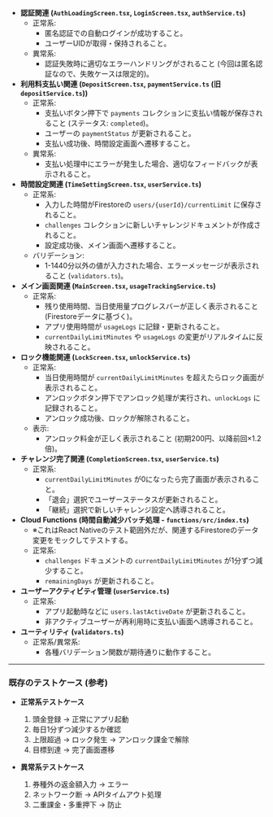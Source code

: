 *   **認証関連 (`AuthLoadingScreen.tsx`, `LoginScreen.tsx`, `authService.ts`)**
    *   正常系:
        *   匿名認証での自動ログインが成功すること。
        *   ユーザーUIDが取得・保持されること。
    *   異常系:
        *   認証失敗時に適切なエラーハンドリングがされること (今回は匿名認証なので、失敗ケースは限定的)。
*   **利用料支払い関連 (`DepositScreen.tsx`, `paymentService.ts` (旧 `depositService.ts`))**
    *   正常系:
        *   支払いボタン押下で `payments` コレクションに支払い情報が保存されること (ステータス: `completed`)。
        *   ユーザーの `paymentStatus` が更新されること。
        *   支払い成功後、時間設定画面へ遷移すること。
    *   異常系:
        *   支払い処理中にエラーが発生した場合、適切なフィードバックが表示されること。
*   **時間設定関連 (`TimeSettingScreen.tsx`, `userService.ts`)**
    *   正常系:
        *   入力した時間がFirestoreの `users/{userId}/currentLimit` に保存されること。
        *   `challenges` コレクションに新しいチャレンジドキュメントが作成されること。
        *   設定成功後、メイン画面へ遷移すること。
    *   バリデーション:
        *   1-1440分以外の値が入力された場合、エラーメッセージが表示されること (`validators.ts`)。
*   **メイン画面関連 (`MainScreen.tsx`, `usageTrackingService.ts`)**
    *   正常系:
        *   残り使用時間、当日使用量プログレスバーが正しく表示されること (Firestoreデータに基づく)。
        *   アプリ使用時間が `usageLogs` に記録・更新されること。
        *   `currentDailyLimitMinutes` や `usageLogs` の変更がリアルタイムに反映されること。
*   **ロック機能関連 (`LockScreen.tsx`, `unlockService.ts`)**
    *   正常系:
        *   当日使用時間が `currentDailyLimitMinutes` を超えたらロック画面が表示されること。
        *   アンロックボタン押下でアンロック処理が実行され、`unlockLogs` に記録されること。
        *   アンロック成功後、ロックが解除されること。
    *   表示:
        *   アンロック料金が正しく表示されること (初期200円、以降前回×1.2倍)。
*   **チャレンジ完了関連 (`CompletionScreen.tsx`, `userService.ts`)**
    *   正常系:
        *   `currentDailyLimitMinutes` が0になったら完了画面が表示されること。
        *   「退会」選択でユーザーステータスが更新されること。
        *   「継続」選択で新しいチャレンジ設定へ誘導されること。
*   **Cloud Functions (時間自動減少バッチ処理 - `functions/src/index.ts`)**
    *   ※これはReact Nativeのテスト範囲外だが、関連するFirestoreのデータ変更をモックしてテストする。
    *   正常系:
        *   `challenges` ドキュメントの `currentDailyLimitMinutes` が1分ずつ減少すること。
        *   `remainingDays` が更新されること。
*   **ユーザーアクティビティ管理 (`userService.ts`)**
    *   正常系:
        *   アプリ起動時などに `users.lastActiveDate` が更新されること。
        *   非アクティブユーザーが再利用時に支払い画面へ誘導されること。
*   **ユーティリティ (`validators.ts`)**
    *   正常系/異常系:
        *   各種バリデーション関数が期待通りに動作すること。

---
### 既存のテストケース (参考)
* **正常系テストケース**

  1. 頭金登録 → 正常にアプリ起動
  2. 毎日1分ずつ減少するか確認
  3. 上限超過 → ロック発生 → アンロック課金で解除
  4. 目標到達 → 完了画面遷移
* **異常系テストケース**

  1. 券種外の返金額入力 → エラー
  2. ネットワーク断 → APIタイムアウト処理
  3. 二重課金・多重押下 → 防止 